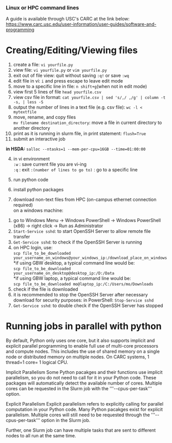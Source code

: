 ### Linux or HPC command lines 
A guide is available through USC's CARC at the link below:
https://www.carc.usc.edu/user-information/user-guides/software-and-programming

# Creating/Editing/Viewing files <br>
1. create a file: ```vi yourfile.py```
2. view file: ```vi yourfile.py``` or ```vim yourfile.py```
3. exit out of file view: quit without saving ```:q!``` or save ```:wq```
4. edit file in vi: ```i``` and press escape to leave edit mode
5. move to a specific line in file: ```n shift+g```(when not in edit mode)
6. view first 5 lines of file ```head yourfile.csv```
7. view csv file in format: 
```cat yourfile.csv | sed 's/,/ ,/g' | column -t -s, | less -S```
8. output the number of lines in a text file (e.g. csv file): 
```wc -l < mytextfile```
9. move, rename, and copy files  
```mv filename destination_directory```: move a file in current directory to another directory  
10. print as it is running in slurm file,
    in print statement: ```flush=True```
10. submit an interactive job 

**in HSDA:**
```salloc --ntasks=1 --mem-per-cpu=16GB --time=01:00:00```



4. in vi environment  
```:w``` : save current file you are vi-ing  
```:q``` : exit 
```:(number of lines to go to)``` : go to a specific line  


6. run python code 

7. install python packages 

8. download non-text files from HPC (on-campus ethernet connection required)  
on a windows machine:  
1) go to Windows Menu -> Windows PowerShell -> Windows PowerShell (x86) -> right click -> Run as Administrator  
2) ```Start-Service sshd```: to start OpenSSH Server to allow remote file transfer    
3) ```Get-Service sshd```: to check if the OpenSSH Server is running  
4) on HPC login, use:  
```scp file_to_be_downloaded your_username_on_windows@your_windows_ip:/download_place_on_windows```  
*if using GBW desktop, a typical command line would be:  
```scp file_to_be_downloaded your_username_on_desktop@desktop_ip:/D:/Data```  
*if using GBW laptop, a typical command line would be:  
```scp file_to_be_downloaded mo@laptop_ip:/C:/Users/mo/Downloads```  
5) check if the file is downloaded  
6) it is recommended to stop the OpenSSH Server after necessary download for security purposes: in PowerShell: ```Stop-Service sshd```  
7) ```Get-Service sshd```: to double check if the OpenSSH Server has stopped  
# Running jobs in parallel with python <br>
By default, Python only uses one core, but it also supports implicit and explicit parallel programming to enable full use of multi-core processors and compute nodes. This includes the use of shared memory on a single node or distributed memory on multiple nodes. On CARC systems, 1 thread=1 core= 1 logical CPU.

Implicit Parallelism
Some Python pacakges and their functions use implicit parallelism, so you do not need to call for it in your Python code. These packages will automatically detect the available number of cores. Multiple cores can be requested in the Slurm job with the '''--cpus-per-task''' option.

Explicit Parallelism
Explicit parallelism refers to explicitly calling for parallel computation in your Python code. Many Python pacakges exist for explicit parallelism. Multiple cores will still need to be requested through the '''--cpus-per-task''' option in the Slurm job.

Further, one Slurm job can have multiple tasks that are sent to different nodes to all run at the same time.
